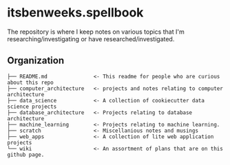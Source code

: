 itsbenweeks.spellbook
=========

The repository is where I keep notes on various topics that I'm researching/investigating or have researched/investigated.

Organization
----

```
├── README.md               <- This readme for people who are curious about this repo
├── computer_architecture   <- projects and notes relating to computer architecture
├── data_science            <- A collection of cookiecutter data science projects 
├── database_architecture   <- Projects relating to database architecture
├── machine_learning        <- Projects relating to machine learning.
├── scratch                 <- Miscellanious notes and musings
├── web_apps                <- A collection of lite web application projects 
└── wiki                    <- An assortment of plans that are on this github page.
```
